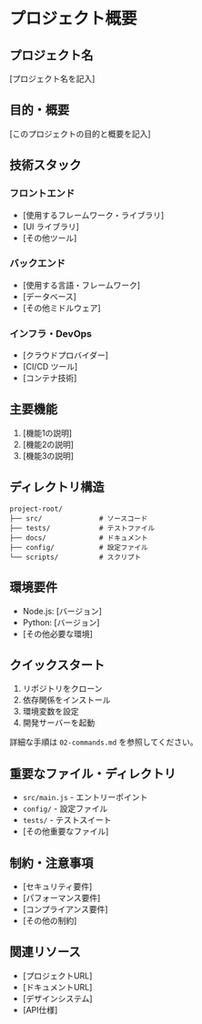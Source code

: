 # プロジェクト概要

## プロジェクト名

[プロジェクト名を記入]

## 目的・概要

[このプロジェクトの目的と概要を記入]

## 技術スタック

### フロントエンド

- [使用するフレームワーク・ライブラリ]
- [UI ライブラリ]
- [その他ツール]

### バックエンド

- [使用する言語・フレームワーク]
- [データベース]
- [その他ミドルウェア]

### インフラ・DevOps

- [クラウドプロバイダー]
- [CI/CD ツール]
- [コンテナ技術]

## 主要機能

1. [機能1の説明]
2. [機能2の説明]
3. [機能3の説明]

## ディレクトリ構造

```
project-root/
├── src/              # ソースコード
├── tests/            # テストファイル
├── docs/             # ドキュメント
├── config/           # 設定ファイル
└── scripts/          # スクリプト
```

## 環境要件

- Node.js: [バージョン]
- Python: [バージョン]
- [その他必要な環境]

## クイックスタート

1. リポジトリをクローン
2. 依存関係をインストール
3. 環境変数を設定
4. 開発サーバーを起動

詳細な手順は `02-commands.md` を参照してください。

## 重要なファイル・ディレクトリ

- `src/main.js` - エントリーポイント
- `config/` - 設定ファイル
- `tests/` - テストスイート
- [その他重要なファイル]

## 制約・注意事項

- [セキュリティ要件]
- [パフォーマンス要件]
- [コンプライアンス要件]
- [その他の制約]

## 関連リソース

- [プロジェクトURL]
- [ドキュメントURL]
- [デザインシステム]
- [API仕様]
